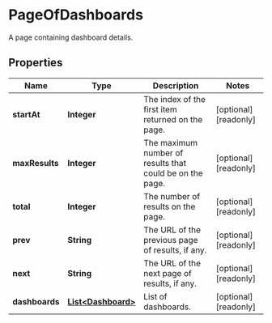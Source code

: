 

# PageOfDashboards

A page containing dashboard details.

## Properties

Name | Type | Description | Notes
------------ | ------------- | ------------- | -------------
**startAt** | **Integer** | The index of the first item returned on the page. |  [optional] [readonly]
**maxResults** | **Integer** | The maximum number of results that could be on the page. |  [optional] [readonly]
**total** | **Integer** | The number of results on the page. |  [optional] [readonly]
**prev** | **String** | The URL of the previous page of results, if any. |  [optional] [readonly]
**next** | **String** | The URL of the next page of results, if any. |  [optional] [readonly]
**dashboards** | [**List&lt;Dashboard&gt;**](Dashboard.md) | List of dashboards. |  [optional] [readonly]



